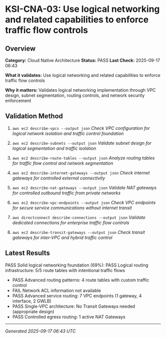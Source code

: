 # KSI-CNA-03: Use logical networking and related capabilities to enforce traffic flow controls

## Overview

**Category:** Cloud Native Architecture
**Status:** PASS
**Last Check:** 2025-09-17 06:43

**What it validates:** Use logical networking and related capabilities to enforce traffic flow controls

**Why it matters:** Validates logical networking implementation through VPC design, subnet segmentation, routing controls, and network security enforcement

## Validation Method

1. `aws ec2 describe-vpcs --output json`
   *Check VPC configuration for logical network isolation and traffic control foundation*

2. `aws ec2 describe-subnets --output json`
   *Validate subnet design for logical segmentation and traffic isolation*

3. `aws ec2 describe-route-tables --output json`
   *Analyze routing tables for traffic flow control and network segmentation*

4. `aws ec2 describe-internet-gateways --output json`
   *Check internet gateways for controlled external connectivity*

5. `aws ec2 describe-nat-gateways --output json`
   *Validate NAT gateways for controlled outbound traffic from private networks*

6. `aws ec2 describe-vpc-endpoints --output json`
   *Check VPC endpoints for secure service communications without internet transit*

7. `aws directconnect describe-connections --output json`
   *Validate dedicated connections for enterprise traffic flow controls*

8. `aws ec2 describe-transit-gateways --output json`
   *Check transit gateways for inter-VPC and hybrid traffic control*

## Latest Results

PASS Solid logical networking foundation (69%): PASS Logical routing infrastructure: 5/5 route tables with intentional traffic flows
- PASS Advanced routing patterns: 4 route tables with custom traffic control
- FAIL Network ACL information not available
- PASS Advanced service routing: 7 VPC endpoints (1 gateway, 4 interface, 2 GWLB)
- PASS Single-VPC architecture: No Transit Gateways needed (appropriate design)
- PASS Controlled egress routing: 1 active NAT Gateways

---
*Generated 2025-09-17 06:43 UTC*
